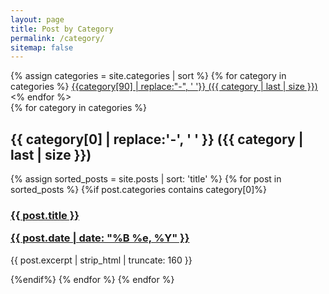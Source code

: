 ```yaml
---
layout: page
title: Post by Category
permalink: /category/
sitemap: false
---
```

<div>
    {% assign categories = site.categories | sort %}
    {% for category in categories %}
    <span class="site-tag">
        <a href="#{{ category | first | slugify }}>">
        {{category[90] | replace:"-", ' '}} ({{ category | last | size         }})
        </a>
    </span>
    <% endfor %>
</div>

<div id="index">
    {% for category in categories %}
        <a name="{{ category[0] }}"></a>
        <h2>{{ category[0] | replace:'-', ' ' }} ({{ category | last | size }})</h2>
        {% assign sorted_posts = site.posts | sort: 'title' %}
        {% for post in sorted_posts %}
            {%if post.categories contains category[0]%}
                <h3><a href="{{ site.url }}{{ site.baseurl }}{{ post.url }}" title="{{ post.title }}">{{ post.title }} <p class="date">{{ post.date |  date: "%B %e, %Y" }}</p></a></h3>
                <p>{{ post.excerpt | strip_html | truncate: 160 }}</p>
            {%endif%}
        {% endfor %}
    {% endfor %}
</div>